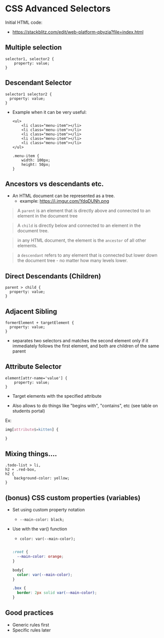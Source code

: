 

# CSS Advanced Selectors



<!--

methodology: 
- go briefly through them on the students portal (5min.)

(it could also be self guided)

-->


Initial HTML code:
- https://stackblitz.com/edit/web-platform-pbyzia?file=index.html



## Multiple selection



```
selector1, selector2 {
    property: value;
}
```



## Descendant Selector

```
selector1 selector2 {
  property: value;
}

```


- Example when it can be very useful:

    ```
    <ul>
        <li class="menu-item"></li>
        <li class="menu-item"></li>
        <li class="menu-item"></li>
        <li class="menu-item"></li>
        <li class="menu-item"></li>
    </ul>
    ```

    ```
    .menu-item {
        width: 100px;
        height: 50px;
    }
    ```


## Ancestors vs descendants etc.


- An HTML document can be represented as a tree.
  - example: https://i.imgur.com/YdqDUNh.png



> A `parent` is an element that is directly above and connected to an element in the document tree

> A `child` is directly below and connected to an element in the document tree.


> in any HTML document, the <body> element is the `ancestor` of all other elements. 

> a `descendant` refers to any element that is connected but lower down the document tree - no matter how many levels lower.



## Direct Descendants (Children)



```
parent > child {
  property: value;
}
```



## Adjacent Sibling

```
formerElement + targetElement {
  property: value;
}
```

- separates two selectors and matches the second element only if it immediately follows the first element, and both are children of the same parent 


## Attribute Selector


```
element[attr-name='value'] {
    property: value;
}
```

- Target elements with the specified attribute

- Also allows to do things like "begins with", "contains", etc (see table on students portal)

Ex:
  ```css
  img[attribute$=kitten] {

  }
  ```



## Mixing things....

```
.todo-list > li,
h2 + .red-box,
h2 {
    background-color: yellow;
}
```


## (bonus) CSS custom properties (variables)

- Set using custom property notation
  - `--main-color: black;`
- Use with the var() function
  - `color: var(--main-color);`


  ```css

  :root {
    --main-color: orange;
  }

  body{
    color: var(--main-color);
  }

  .box {
    border: 2px solid var(--main-color);
  }

  ```




## Good practices

- Generic rules first
- Specific rules later


